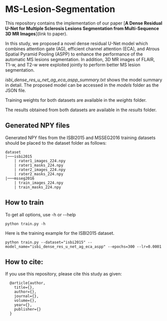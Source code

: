 # MS-Lesion-Segmentation

This repository contains the implementation of our paper [__A Dense Residual U-Net for Multiple Sclerosis Lesions Segmentation from Multi-Sequence 3D MR Images__](link to paper).

In this study, we proposed a novel dense residual U-Net model which combines attention gate (AG), efficient channel attention (ECA), and Atrous Spatial Pyramid Pooling (ASPP) to enhance the performance of the automatic MS lesions segmentation. In addition, 3D MR images of FLAIR, T1-w, and T2-w were exploited jointly to perform better MS lesion segmentation.

_isbi_dense_res_u_net_ag_eca_aspp_summary.txt_ shows the model summary in detail.  The proposed model can be accessed in the _models_ folder as the JSON file.

Training weights for both datasets are available in the _weights_ folder.

The results obtained from both datasets are available in the _results_ folder.

## Generated NPY files
Generated NPY files from the ISBI2015 and MSSEG2016 training datasets should be placed to the dataset folder as follows:
```
dataset
|───isbi2015
    | rater1_images_224.npy
    | rater1_masks_224.npy
    | rater2_images_224.npy
    | rater2_masks_224.npy
|───msseg2016
    | train_images_224.npy
    | train_masks_224.npy
```
## How to train
To get all options, use -h or --help
```
python train.py -h
```
Here is the training example for the ISBI2015 dataset.
```
python train.py --dataset="isbi2015" --model_name="isbi_dense_res_u_net_ag_eca_aspp" --epochs=300 --lr=0.0001
```

## How to cite:
If you use this repository, please cite this study as given:
```
  @article{author,
    title={},
    author={},
    journal={},
    volume={},
    year={},
    publisher={}
  }
```
